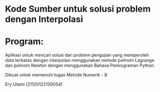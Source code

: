 # Kode Sumber untuk solusi problem dengan Interpolasi

# Program:
Aplikasi untuk mencari solusi dari problem pengujian yang memperoleh data terbatas dengan interpolasi menggunakan metode polinom Lagrange dan polinom Newton dengan menggunakan Bahasa Pemrograman Python.

Dibuat untuk memenuhi tugas Metode Numerik - B

Ery Utami (21120122130054)
